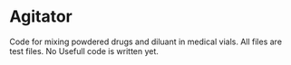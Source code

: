 # Agitator
Code for mixing powdered drugs and diluant in medical vials.
All files are test files.
No Usefull code is written yet.
